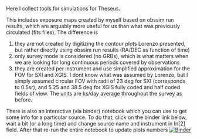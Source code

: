 Here I collect tools for simulations for Theseus. 

This includes exposure maps created by myself based on obssim run results, which are arguably more useful for us than what was previously circulated (fits files).
The difference is 

1) they are not created by digitizing the contour plots Lorenzo presented, but rather directly using obssim run results (RA/DEC as function of time)
2) only survey mode is considered (no GRBs), which is what matters when we are looking for long continuous periods covered by observations
3) they are created per instrument and use simplified approximation for the FOV for SXI and XGIS. I dont know what was assumed by Lorenzo, but I simply assumed circular FOV with radii of 23 deg for SXI (corresponds to 0.5sr), and 5.25 and 38.5 deg for XGIS fully coded and half coded fields of view. The units are ks/day average throughout the survey as before. 


There is also an interactive (via binder) notebook which you can use to get some info for a particular source.
To do that, click on the binder link below, wait a bit (or a long time) and change source name and instrument in In[2] field.
After that re-run the entire notebook to update plots numbers
[![Binder](https://mybinder.org/badge_logo.svg)](https://mybinder.org/v2/git/https%3A%2F%2Fgithub.com%2Fdoroshv%2Ftheseus/main?filepath=example.ipynb)
